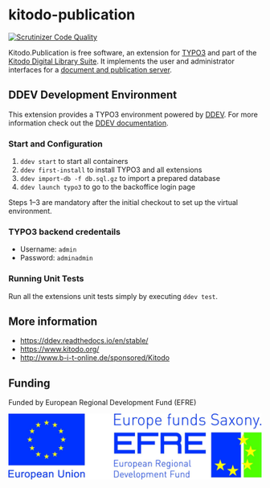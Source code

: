 # kitodo-publication

[![Scrutinizer Code Quality](https://scrutinizer-ci.com/g/kitodo/kitodo-publication/badges/quality-score.png?b=master)](https://scrutinizer-ci.com/g/kitodo/kitodo-publication/?branch=master)

Kitodo.Publication is free software, an extension for [TYPO3](https://typo3.org/) and part of the [Kitodo Digital Library Suite](https://en.wikipedia.org/wiki/Kitodo).
It implements the user and administrator interfaces for a [document and publication server](https://en.wikipedia.org/wiki/Institutional_repository).

## DDEV Development Environment

This extension provides a TYPO3 environment powered by [DDEV](https://www.ddev.com). For more information check out the [DDEV documentation](https://ddev.readthedocs.io/en/stable/).

### Start and Configuration
1. `ddev start` to start all containers
2. `ddev first-install` to install TYPO3 and all extensions
4. `ddev import-db -f db.sql.gz` to import a prepared database
5. `ddev launch typo3` to go to the backoffice login page

Steps 1–3 are mandatory after the initial checkout to set up the virtual environment.

### TYPO3 backend credentails
* Username: `admin`
* Password: `adminadmin`

### Running Unit Tests

Run all the extensions unit tests simply by executing `ddev test`.

## More information

* https://ddev.readthedocs.io/en/stable/
* https://www.kitodo.org/
* http://www.b-i-t-online.de/sponsored/Kitodo

## Funding

Funded by European Regional Development Fund (EFRE)

![EFRE LOGO](./EFRE_EU.jpg)
